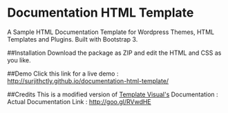# Documentation HTML Template
A Sample HTML Documentation Template for Wordpress Themes, HTML Templates and Plugins. Built with Bootstrap 3. 

##Installation
Download the package as ZIP and edit the HTML and CSS as you like.

##Demo
Click this link for a live demo : http://surjithctly.github.io/documentation-html-template/

##Credits
This is a modified version of [Template Visual's](http://themeforest.net/user/templatevisual?ref=surjithctly&utm_source=github_surjithctly_docs) Documentation : Actual Documentation Link : http://goo.gl/RVwdHE
